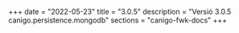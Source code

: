 +++
date        = "2022-05-23"
title       = "3.0.5"
description = "Versió 3.0.5 canigo.persistence.mongodb"
sections    = "canigo-fwk-docs"
+++